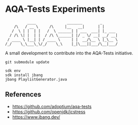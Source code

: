 # AQA-Tests Experiments

```
          ____              _______        _       
    /\   / __ \     /\     |__   __|      | |      
   /  \ | |  | |   /  \ ______| | ___  ___| |_ ___ 
  / /\ \| |  | |  / /\ \______| |/ _ \/ __| __/ __|
 / ____ \ |__| | / ____ \     | |  __/\__ \ |_\__ \
/_/    \_\___\_\/_/    \_\    |_|\___||___/\__|___/
```

A small development to contribute into the AQA-Tests initiative.

```
git submodule update

sdk env
sdk install jbang
jbang PlaylistGenerator.java  
```

## References

- https://github.com/adoptium/aqa-tests
- https://github.com/openjdk/jcstress
- https://www.jbang.dev/
